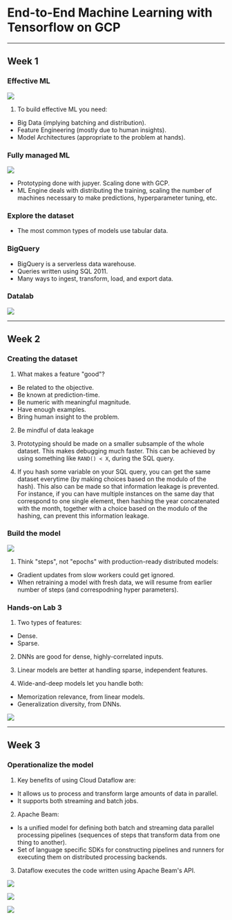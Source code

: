 # End-to-End Machine Learning with Tensorflow on GCP

---

## Week 1

### Effective ML

![](images/01.png)

1. To build effective ML you need:
- Big Data (implying batching and distribution).
- Feature Engineering (mostly due to human insights).
- Model Architectures (appropriate to the problem at hands).

### Fully managed ML

![](images/02.png)

- Prototyping done with jupyer. Scaling done with GCP.
- ML Engine deals with distributing the training, scaling the number of machines necessary to make predictions, hyperparameter tuning, etc.

### Explore the dataset

- The most common types of models use tabular data.

### BigQuery

- BigQuery is a serverless data warehouse.
- Queries written using SQL 2011.
- Many ways to ingest, transform, load, and export data.

### Datalab

![](images/03.png)

---

## Week 2

### Creating the dataset

1. What makes a feature "good"?

- Be related to the objective.
- Be known at prediction-time.
- Be numeric with meaningful magnitude.
- Have enough examples.
- Bring human insight to the problem.

2. Be mindful of data leakage

3. Prototyping should be made on a smaller subsample of the whole dataset. This makes debugging much faster. This can be achieved by using something like `RAND() < X`, during the SQL query.

4. If you hash some variable on your SQL query, you can get the same dataset everytime (by making choices based on the modulo of the hash). This also can be made so that information leakage is prevented. For instance, if you can have multiple instances on the same day that correspond to one single element, then hashing the year concatenated with the month, together with a choice based on the modulo of the hashing, can prevent this information leakage.

### Build the model

![](images/04.png)

1. Think "steps", not "epochs" with production-ready distributed models:
- Gradient updates from slow workers could get ignored.
- When retraining a model with fresh data, we will resume from earlier number of steps (and correspodning hyper parameters).

### Hands-on Lab 3

1. Two types of features:
- Dense.
- Sparse.

2. DNNs are good for dense, highly-correlated inputs.

3. Linear models are better at handling sparse, independent features.

4. Wide-and-deep models let you handle both:
- Memorization relevance, from linear models.
- Generalization diversity, from DNNs.

![](images/05.png)


---

## Week 3

### Operationalize the model

1. Key benefits of using Cloud Dataflow are:
- It allows us to process and transform large amounts of data in parallel.
- It supports both streaming and batch jobs.

2. Apache Beam:
- Is a unified model for defining both batch and streaming data parallel processing pipelines (sequences of steps that transform data from one thing to another).
- Set of language specific SDKs for constructing pipelines and runners for executing them on distributed processing backends.

3. Dataflow executes the code written using Apache Beam's API.

![](images/06.png)

![](images/07.png)

![](images/08.png)


